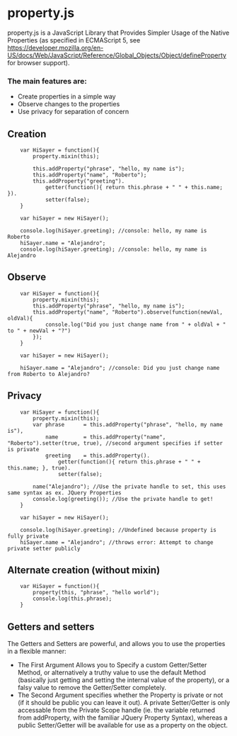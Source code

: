 property.js
===========

property.js is a JavaScript Library that Provides Simpler Usage of the Native Properties (as specified in ECMAScript 5, see https://developer.mozilla.org/en-US/docs/Web/JavaScript/Reference/Global_Objects/Object/defineProperty for browser support).

### The main features are:
 * Create properties in a simple way
 * Observe changes to the properties
 * Use privacy for separation of concern

## Creation
		var HiSayer = function(){
			property.mixin(this);
			
			this.addProperty("phrase", "hello, my name is");
			this.addProperty("name", "Roberto");
			this.addProperty("greeting").
				getter(function(){ return this.phrase + " " + this.name; }).
				setter(false);
		}

		var hiSayer = new HiSayer();
	
		console.log(hiSayer.greeting); //console: hello, my name is Roberto
		hiSayer.name = "Alejandro";
		console.log(hiSayer.greeting); //console: hello, my name is Alejandro

## Observe
		var HiSayer = function(){
			property.mixin(this);
			this.addProperty("phrase", "hello, my name is");
			this.addProperty("name", "Roberto").observe(function(newVal, oldVal){
				console.log("Did you just change name from " + oldVal + " to " + newVal + "?")
			});
		}

		var hiSayer = new HiSayer();

		hiSayer.name = "Alejandro"; //console: Did you just change name from Roberto to Alejandro?

## Privacy
		var HiSayer = function(){
			property.mixin(this);	
			var phrase 		= this.addProperty("phrase", "hello, my name is"),
				name 		= this.addProperty("name", "Roberto").setter(true, true), //second argument specifies if setter is private
				greeting 	= this.addProperty().
					getter(function(){ return this.phrase + " " + this.name; }, true).
					setter(false);

			name("Alejandro"); //Use the private handle to set, this uses same syntax as ex. JQuery Properties
			console.log(greeting()); //Use the private handle to get!
		}

		var hiSayer = new HiSayer();

		console.log(hiSayer.greeting); //Undefined because property is fully private
		hiSayer.name = "Alejandro"; //throws error: Attempt to change private setter publicly

## Alternate creation (without mixin)
		var HiSayer = function(){
			property(this, "phrase", "hello world");
			console.log(this.phrase);	
		}

## Getters and setters
The Getters and Setters are powerful, and allows you to use the properties in a flexible manner: 
- The First Argument Allows you to Specify a custom Getter/Setter Method, or alternatively a truthy value to use the default Method (basically just getting and setting the internal value of the property), or a falsy value to remove the Getter/Setter completely.
- The Second Argument specifies whether the Property is private or not (if it should be public you can leave it out). A private Setter/Getter is only accessable from the Private Scope handle (ie. the variable returned from addProperty, with the familiar JQuery Property Syntax), whereas a public Setter/Getter will be available for use as a property on the object.